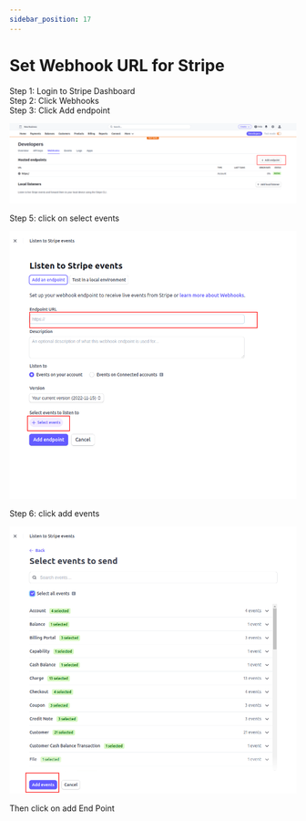 ```yaml
---
sidebar_position: 17
---
```


# Set Webhook URL for Stripe

Step 1: Login to Stripe Dashboard  
Step 2: Click Webhooks  
Step 3: Click Add endpoint

![Stripe Step 1](</images/panel/stripe(step1).png>)

Step 5: click on select events

![Stripe Step 2](</images/panel/stripe(step2).png>)

Step 6: click add events

![Stripe Step 3](</images/panel/Stripe(step3).png>)

Then click on add End Point
